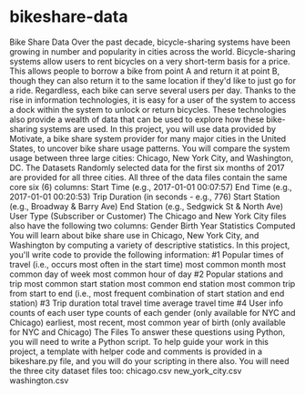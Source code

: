# bikeshare-data
Bike Share Data Over the past decade, bicycle-sharing systems have been growing in number and popularity in cities across the world. Bicycle-sharing systems allow users to rent bicycles on a very short-term basis for a price. This allows people to borrow a bike from point A and return it at point B, though they can also return it to the same location if they'd like to just go for a ride. Regardless, each bike can serve several users per day.  Thanks to the rise in information technologies, it is easy for a user of the system to access a dock within the system to unlock or return bicycles. These technologies also provide a wealth of data that can be used to explore how these bike-sharing systems are used.  In this project, you will use data provided by Motivate, a bike share system provider for many major cities in the United States, to uncover bike share usage patterns. You will compare the system usage between three large cities: Chicago, New York City, and Washington, DC.  The Datasets Randomly selected data for the first six months of 2017 are provided for all three cities. All three of the data files contain the same core six (6) columns:  Start Time (e.g., 2017-01-01 00:07:57)  End Time (e.g., 2017-01-01 00:20:53)  Trip Duration (in seconds - e.g., 776)  Start Station (e.g., Broadway &amp; Barry Ave)  End Station (e.g., Sedgwick St &amp; North Ave)  User Type (Subscriber or Customer)  The Chicago and New York City files also have the following two columns: Gender  Birth Year  Statistics Computed You will learn about bike share use in Chicago, New York City, and Washington by computing a variety of descriptive statistics. In this project, you'll write code to provide the following information:  #1 Popular times of travel (i.e., occurs most often in the start time)  most common month  most common day of week  most common hour of day  #2 Popular stations and trip  most common start station  most common end station  most common trip from start to end (i.e., most frequent combination of start station and end station)  #3 Trip duration  total travel time  average travel time  #4 User info  counts of each user type  counts of each gender (only available for NYC and Chicago)  earliest, most recent, most common year of birth (only available for NYC and Chicago)  The Files To answer these questions using Python, you will need to write a Python script. To help guide your work in this project, a template with helper code and comments is provided in a bikeshare.py file, and you will do your scripting in there also. You will need the three city dataset files too:  chicago.csv  new_york_city.csv  washington.csv
